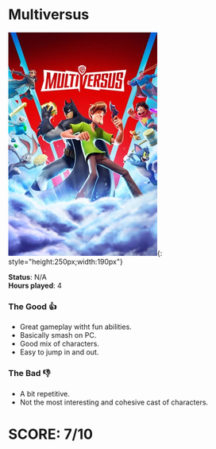 # Multiversus

![](Multiversus.jpg){: style="height:250px;width:190px"}

**Status**: N/A<br>
**Hours played**: 4<br>

### The Good 👍
- Great gameplay witht fun abilities.
- Basically smash on PC.
- Good mix of characters.
- Easy to jump in and out.
### The Bad 👎
- A bit repetitive.
- Not the most interesting and cohesive cast of characters.

# SCORE: 7/10